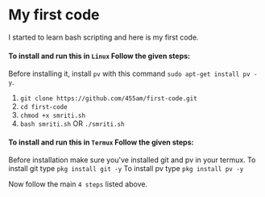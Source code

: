 # My first code
I started to learn bash scripting and here is my first code.

#### To install and run this in ```Linux``` Follow the given steps:
Before installing it, install ```pv``` with this command ```sudo apt-get install pv -y```.

1. ```git clone https://github.com/455am/first-code.git```
2. ```cd first-code```
3. ```chmod +x smriti.sh```
4. ```bash smriti.sh``` OR ```./smriti.sh```

#### To install and run this in ```Termux``` Follow the given steps:
Before installation make sure you've installed git and pv in your termux.
To install git type ```pkg install git -y```
To install pv type ```pkg install pv -y```

Now follow the main ```4 steps``` listed above.


